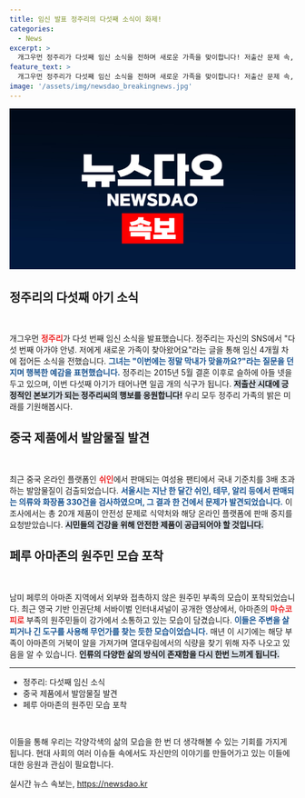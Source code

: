 ```yaml
---
title: 임신 발표 정주리의 다섯째 소식이 화제!
categories:
  - News
excerpt: >
  개그우먼 정주리가 다섯째 임신 소식을 전하며 새로운 가족을 맞이합니다! 저출산 문제 속, 그녀의 다자녀 가정이 주목받고 있는데요. 자세한 이야기를 확인해 보세요!
feature_text: >
  개그우먼 정주리가 다섯째 임신 소식을 전하며 새로운 가족을 맞이합니다! 저출산 문제 속, 그녀의 다자녀 가정이 주목받고 있는데요. 자세한 이야기를 확인해 보세요!
image: '/assets/img/newsdao_breakingnews.jpg'
---
```


<p><img src="/assets/img/newsdao_breakingnews.jpg" alt="ontimetimes 속보" /></p>

<h2 data-ke-size="size26">정주리의 다섯째 아기 소식</h2>

<p data-ke-size="size16">&nbsp;</p>

<p>개그우먼 <b><span style="color: #ee2323;">정주리</span></b>가 다섯 번째 임신 소식을 발표했습니다. 정주리는 자신의 SNS에서 "다섯 번째 아가야 안녕. 저에게 새로운 가족이 찾아왔어요"라는 글을 통해 임신 4개월 차에 접어든 소식을 전했습니다. <b><span style="color: #1a5490;">그녀는 "이번에는 정말 막내가 맞을까요?"라는 질문을 던지며 행복한 예감을 표현했습니다.</span></b> 정주리는 2015년 5월 결혼 이후로 슬하에 아들 넷을 두고 있으며, 이번 다섯째 아기가 태어나면 일곱 개의 식구가 됩니다. <b><span style="background-color: #21538527;">저출산 시대에 긍정적인 본보기가 되는 정주리씨의 행보를 응원합니다!</span></b> 우리 모두 정주리 가족의 밝은 미래를 기원해봅시다.</p>

<h2 data-ke-size="size26">중국 제품에서 발암물질 발견</h2>

<p data-ke-size="size16">&nbsp;</p>

<p>최근 중국 온라인 플랫폼인 <b><span style="color: #ee2323;">쉬인</span></b>에서 판매되는 여성용 팬티에서 국내 기준치를 3배 초과하는 발암물질이 검출되었습니다. <b><span style="color: #1a5490;">서울시는 지난 한 달간 쉬인, 테무, 알리 등에서 판매되는 의류와 화장품 330건을 검사하였으며, 그 결과 한 건에서 문제가 발견되었습니다.</span></b> 이 조사에서는 총 20개 제품이 안전성 문제로 식약처와 해당 온라인 플랫폼에 판매 중지를 요청받았습니다. <b><span style="background-color: #21538527;">시민들의 건강을 위해 안전한 제품이 공급되어야 할 것입니다.</span></b></p>

<h2 data-ke-size="size26">페루 아마존의 원주민 모습 포착</h2>

<p data-ke-size="size16">&nbsp;</p>

<p>남미 페루의 아마존 지역에서 외부와 접촉하지 않은 원주민 부족의 모습이 포착되었습니다. 최근 영국 기반 인권단체 서바이벌 인터내셔널이 공개한 영상에서, 아마존의 <b><span style="color: #ee2323;">마슈코 피로</span></b> 부족의 원주민들이 강가에서 소통하고 있는 모습이 담겼습니다. <b><span style="color: #1a5490;">이들은 주변을 살피거나 긴 도구를 사용해 무언가를 찾는 듯한 모습이었습니다.</span></b> 매년 이 시기에는 해당 부족이 아마존의 거북이 알을 가져가며 열대우림에서의 식량을 찾기 위해 자주 나오고 있음을 알 수 있습니다. <b><span style="background-color: #21538527;">인류의 다양한 삶의 방식이 존재함을 다시 한번 느끼게 됩니다.</span></b></p>

<hr>

<ul>
    <li>정주리: 다섯째 임신 소식</li>
    <li>중국 제품에서 발암물질 발견</li>
    <li>페루 아마존의 원주민 모습 포착</li>
</ul>

<p data-ke-size="size16">&nbsp;</p>

<p>이들을 통해 우리는 각양각색의 삶의 모습을 한 번 더 생각해볼 수 있는 기회를 가지게 됩니다. 현대 사회의 여러 이슈들 속에서도 자신만의 이야기를 만들어가고 있는 이들에 대한 응원과 관심이 필요합니다.</p>
실시간 뉴스 속보는, <a href="https://newsdao.kr" rel="dofollow">https://newsdao.kr</a>


